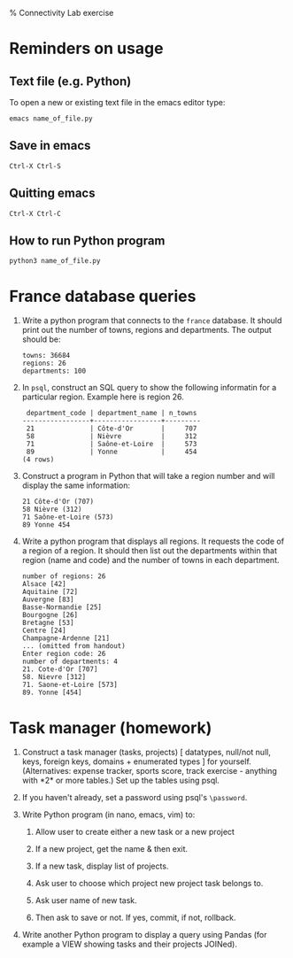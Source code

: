 % Connectivity Lab exercise

# Reminders on usage

## Text file (e.g. Python)

To open a new or existing text file in the emacs editor type: 

	emacs name_of_file.py
	
## Save in emacs

	Ctrl-X Ctrl-S
	
## Quitting emacs

	Ctrl-X Ctrl-C

## How to run Python program

	python3 name_of_file.py
	


# France database queries

1.  Write a python program that connects to the `france` database. It
    should print out the number of towns, regions and departments. The
    output should be:

        towns: 36684
        regions: 26
        departments: 100

2.  In `psql`, construct an SQL query to show the following informatin
    for a particular region. Example here is region 26.

         department_code | department_name | n_towns 
        -----------------+-----------------+---------
         21              | Côte-d'Or       |     707
         58              | Nièvre          |     312
         71              | Saône-et-Loire  |     573
         89              | Yonne           |     454
        (4 rows)
		
3.  Construct a program in Python that will take a region number and will display the same information:

        21 Côte-d'Or (707)
        58 Nièvre (312)
        71 Saône-et-Loire (573)
        89 Yonne 454

4.  Write a python program that displays all regions. It requests the
    code of a region of a region. It should then list out the
    departments within that region (name and code) and the number of
    towns in each department.

        number of regions: 26
        Alsace [42]
        Aquitaine [72]
        Auvergne [83]
        Basse-Normandie [25]
        Bourgogne [26]
        Bretagne [53]
        Centre [24]
        Champagne-Ardenne [21]
        ... (omitted from handout)
        Enter region code: 26
        number of departments: 4
        21. Cote-d'Or [707]
        58. Nievre [312]
        71. Saone-et-Loire [573]
        89. Yonne [454]


# Task manager (homework)


1.  Construct a task manager (tasks, projects) \[ datatypes, null/not
    null, keys, foreign keys, domains + enumerated types \] for
    yourself. (Alternatives: expense tracker, sports score, track
    exercise - anything with \*2\* or more tables.) Set up the tables
    using psql.

2.  If you haven't already, set a password using psql's `\password`.

3.  Write Python program (in nano, emacs, vim) to:

    1.  Allow user to create either a new task or a new project

    2.  If a new project, get the name & then exit.

    3.  If a new task, display list of projects.

    4.  Ask user to choose which project new project task belongs to.

    5.  Ask user name of new task.

    6.  Then ask to save or not. If yes, commit, if not, rollback.

4.  Write another Python program to display a query using Pandas (for
    example a VIEW showing tasks and their projects JOINed).
